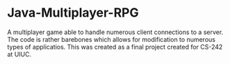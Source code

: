 # Java-Multiplayer-RPG
A multiplayer game able to handle numerous client connections to a server. The code is rather barebones which allows for modification to numerous types of applicatios. This was created as a final project created for CS-242 at UIUC. 
